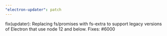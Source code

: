 ```yaml
---
"electron-updater": patch
---
```


fix(updater): Replacing fs/promises with fs-extra to support legacy versions of Electron that use node 12 and below. Fixes: #6000
